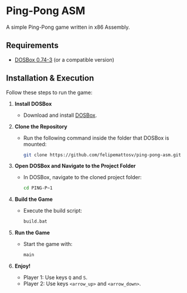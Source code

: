 # Ping-Pong ASM

A simple Ping-Pong game written in x86 Assembly.  

## Requirements

- [DOSBox 0.74-3](https://www.dosbox.com) (or a compatible version)  

## Installation & Execution

Follow these steps to run the game:  

1. **Install DOSBox**  
   - Download and install [DOSBox](https://www.dosbox.com).  

2. **Clone the Repository**  
   - Run the following command inside the folder that DOSBox is mounted:

     ```sh
     git clone https://github.com/felipemattosv/ping-pong-asm.git
     ```  

3. **Open DOSBox and Navigate to the Project Folder**  
   - In DOSBox, navigate to the cloned project folder:

     ```sh
     cd PING-P~1
     ```  

4. **Build the Game**
   - Execute the build script:

     ```sh
     build.bat
     ```  

5. **Run the Game**
   - Start the game with:

     ```sh
     main
     ```  

6. **Enjoy!**  
   - Player 1: Use keys `Q` and `S`.
   - Player 2: Use keys `<arrow_up>` and `<arrow_down>`.
